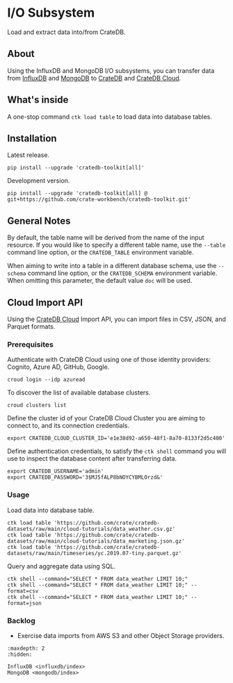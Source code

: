 # I/O Subsystem

Load and extract data into/from CrateDB.

## About
Using the InfluxDB and MongoDB I/O subsystems, you can transfer data from
[InfluxDB] and [MongoDB] to [CrateDB] and [CrateDB Cloud].

## What's inside
A one-stop command `ctk load table` to load data into database tables.


## Installation

Latest release.
```shell
pip install --upgrade 'cratedb-toolkit[all]'
```

Development version.
```shell
pip install --upgrade 'cratedb-toolkit[all] @ git+https://github.com/crate-workbench/cratedb-toolkit.git'
```

## General Notes

By default, the table name will be derived from the name of the input resource.
If you would like to specify a different table name, use the `--table` command
line option, or the `CRATEDB_TABLE` environment variable.

When aiming to write into a table in a different database schema, use the
`--schema` command line option, or the `CRATEDB_SCHEMA` environment variable.
When omitting this parameter, the default value `doc` will be used.


## Cloud Import API

Using the [CrateDB Cloud] Import API, you can import files in CSV, JSON, and
Parquet formats.

### Prerequisites
Authenticate with CrateDB Cloud using one of those identity providers:
Cognito, Azure AD, GitHub, Google.
```shell
croud login --idp azuread
```

To discover the list of available database clusters.
```shell
croud clusters list
```

Define the cluster id of your CrateDB Cloud Cluster you are aiming to connect
to, and its connection credentials.
```shell
export CRATEDB_CLOUD_CLUSTER_ID='e1e38d92-a650-48f1-8a70-8133f2d5c400'
```

Define authentication credentials, to satisfy the `ctk shell` command you will
use to inspect the database content after transferring data.
```shell
export CRATEDB_USERNAME='admin'
export CRATEDB_PASSWORD='3$MJ5fALP8bNOYCYBMLOrzd&'
```

### Usage
Load data into database table.
```shell
ctk load table 'https://github.com/crate/cratedb-datasets/raw/main/cloud-tutorials/data_weather.csv.gz'
ctk load table 'https://github.com/crate/cratedb-datasets/raw/main/cloud-tutorials/data_marketing.json.gz'
ctk load table 'https://github.com/crate/cratedb-datasets/raw/main/timeseries/yc.2019.07-tiny.parquet.gz'
```

Query and aggregate data using SQL.
```shell
ctk shell --command="SELECT * FROM data_weather LIMIT 10;"
ctk shell --command="SELECT * FROM data_weather LIMIT 10;" --format=csv
ctk shell --command="SELECT * FROM data_weather LIMIT 10;" --format=json
```

### Backlog
- Exercise data imports from AWS S3 and other Object Storage providers.


```{toctree}
:maxdepth: 2
:hidden:

InfluxDB <influxdb/index>
MongoDB <mongodb/index>
```


[CrateDB]: https://github.com/crate/crate
[CrateDB Cloud]: https://console.cratedb.cloud/
[InfluxDB]: https://github.com/influxdata/influxdb
[MongoDB]: https://github.com/mongodb/mongo

